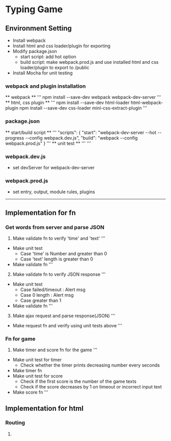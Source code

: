 # Typing Game

## Environment Setting
- Install webpack
- Install html and css loader/plugin for exporting
- Modify package.json
  - start script: add hot option
  - build script: make webpack.prod.js and use installed html and css loader/plugin to export to /public
- Install Mocha for unit testing

### webpack and plugin installation
** webpack **
'''
npm install --save-dev webpack webpack-dev-server
'''
** html, css plugin **
'''
npm install --save-dev html-loader html-webpack-plugin
npm install --save-dev css-loader mini-css-extract-plugin
'''

### package.json
** start/build script **
'''
"scripts": {
    "start": "webpack-dev-server --hot --progress --config webpack.dev.js",
    "build": "webpack --config webpack.prod.js"
}
'''
** unit test **
'''
'''

### webpack.dev.js
- set devServer for webpack-dev-server

### webpack.prod.js
- set entry, output, module rules, plugins

---
## Implementation for fn
### Get words from server and parse JSON
1. Make validate fn to verify 'time' and 'text'
'''
- Make unit test
  - Case 'time' is Number and greater than 0
  - Case 'text' length is greater than 0
- Make validate fn 
'''

2. Make validate fn to verify JSON response
'''
- Make unit test
  - Case failed/timeout : Alert msg
  - Case 0 length : Alert msg
  - Case greater than 1
- Make validate fn
'''

3. Make ajax request and parse response(JSON)
'''
- Make request fn and verify using unit tests above
'''

### Fn for game
1. Make timer and score fn for the game
'''
- Make unit test for timer
  - Check whether the timer prints decreasing number every seconds
- Make timer fn
- Make unit test for score
  - Check if the first score is the number of the game texts
  - Check if the score decreases by 1 on timeout or incorrect input text
- Make score fn
'''

## Implementation for html
### Routing
1.


###

